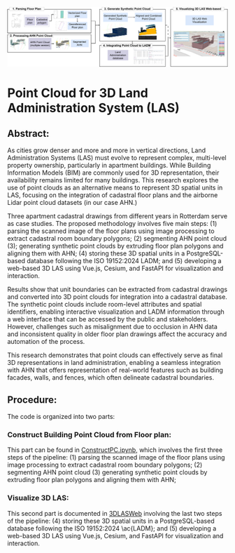 <p align="center">
  <img src="thesismethod.drawio.png" alt="Description of the figure" width="800"/>
  <br>
</p>

# Point Cloud for 3D Land Administration System (LAS)

## Abstract:
As cities grow denser and more and more in vertical directions, Land Administration Systems (LAS) must evolve to represent complex, multi-level property ownership, particularly in apartment buildings. While Building Information Models (BIM) are commonly used for 3D representation, their availability remains limited for many buildings. This research explores the use of point clouds as an alternative means to represent 3D spatial units in LAS, focusing on the integration of cadastral floor plans and the airborne Lidar point cloud datasets (in our case AHN.)

Three apartment cadastral drawings from different years in Rotterdam serve as case studies. The proposed methodology involves five main steps: (1) parsing the scanned image of the floor plans using image processing to extract cadastral room boundary polygons; (2) segmenting AHN point cloud (3); generating synthetic point clouds by extruding floor plan polygons and aligning them with AHN; (4) storing these 3D spatial units in a PostgreSQL-based database following the ISO 19152:2024 LADM; and (5) developing a web-based 3D LAS using Vue.js, Cesium, and FastAPI for visualization and interaction.

Results show that unit boundaries can be extracted from cadastral drawings and converted into 3D point clouds for integration into a cadastral database. The synthetic point clouds include room-level attributes and spatial identifiers, enabling interactive visualization and LADM information through a web interface that can be accessed by the public and stakeholders. However, challenges such as misalignment due to occlusion in AHN data and inconsistent quality in older floor plan drawings affect the accuracy and automation of the process.

This research demonstrates that point clouds can effectively serve as final 3D representations in land administration, enabling a seamless integration with AHN that offers representation of real-world features such as building facades, walls, and fences, which often delineate cadastral boundaries. 

## Procedure:
The code is organized into two parts:
### Construct Building Point Cloud from Floor plan: 
This part can be found in [ConstructPC.ipynb](ConstructPC.ipynb), which involves the first three steps of the pipeline: 
(1) parsing the scanned image of the floor plans using image processing to extract cadastral room boundary polygons; 
(2) segmenting AHN point cloud 
(3) generating synthetic point clouds by extruding floor plan polygons and aligning them with AHN; 
### Visualize 3D LAS:
This second part is documented in [3DLASWeb](3DLASWeb) involving the last two steps of the pipeline:
(4) storing these 3D spatial units in a PostgreSQL-based database following the ISO 19152:2024 \ac{LADM}; and 
(5) developing a web-based 3D LAS using Vue.js, Cesium, and FastAPI for visualization and interaction.
